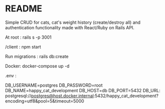 # README

Simple CRUD for cats, cat's weight history (create/destroy all) and authentication functionality made with React/Ruby on Rails API.

At root : rails s -p 3001

/client : npm start

Run migrations : rails db:create

Docker: docker-compose up -d

.env :

DB_USERNAME=postgres
DB_PASSWORD=root
DB_NAME=happy_cat_development
DB_HOST=db
DB_PORT=5432
DB_URL: postgresql://postgres@host.docker.internal:5432/happy_cat_development?encoding=utf8&pool=5&timeout=5000
